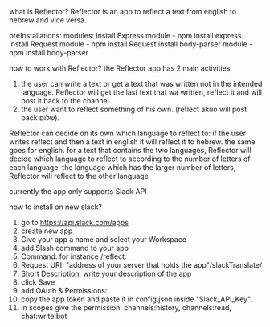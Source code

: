 what is Reflector?
Reflector is an app to reflect a text from english to hebrew and vice versa.

preInstallations:
  modules:
    install Express module - npm install express
    install Request module - npm install Request
    install body-parser module - npm install body-parser

how to work with Reflector? the Reflector app has 2 main activities:

  1. the user can write a text or get a text that was written not in the intended language. Reflector will get the last text that wa written, reflect it and will post it back to the channel.
  2. the user want to reflect something of his own. (reflect akuo will post back שלום).

Reflector can decide on its own which language to reflect to:
  if the user writes reflect and then a text in english it will reflect it to hebrew.
  the same goes for english.
  for a text that contains the two languages, Reflector will decide which language to reflect to according to the number of letters of each language.
  the language which has the larger number of letters, Reflector will reflect to the other language


currently the app only supports Slack API

how to install on new slack?
  1. go to https://api.slack.com/apps
  2. create new app
  3. Give your app a name and select your Workspace
  4. add Slash command to your app
  5. Command:           for instance /reflect.
  6. Request URI:       "address of your server that holds the app"/slackTranslate/
  7. Short Description: write your description of the app
  8. click Save
  9. add OAuth & Permissions:
  10. copy the app token and paste it in config.json inside "Slack_API_Key".
  11. in scopes give the permission: channels:history, channels:read, chat:write:bot
   
